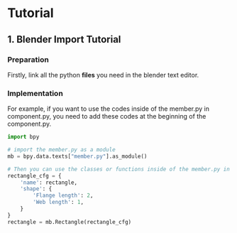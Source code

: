 # Tutorial
## 1. Blender Import Tutorial
### Preparation
Firstly, link all the python **files** you need in the blender text editor. 
### Implementation
For example, if you want to use the codes inside of the member.py in component.py, you need to add these codes at the beginning of the component.py.
```python
import bpy

# import the member.py as a module
mb = bpy.data.texts["member.py"].as_module()

# Then you can use the classes or functions inside of the member.py in the target python file
rectangle_cfg = {
    'name': rectangle,
    'shape': {
        'Flange length': 2,
        'Web length': 1,
    }
}
rectangle = mb.Rectangle(rectangle_cfg)
```
